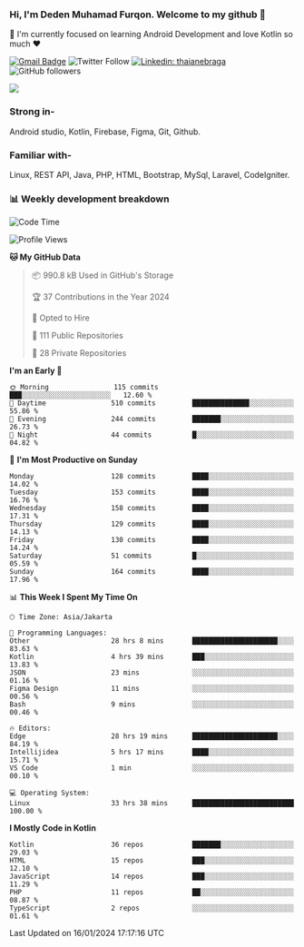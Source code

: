 ### Hi, I'm Deden Muhamad Furqon. Welcome to my github 👋

<!--
**furqoncreative/furqoncreative** is a ✨ _special_ ✨ repository because its `README.md` (this file) appears on your GitHub profile.

Here are some ideas to get you started:

- 🔭 I’m currently working on ...
- 👯 I’m looking to collaborate on ...
- 🤔 I’m looking for help with ...
- 💬 Ask me about ...
- 📫 How to reach me: ...
- 😄 Pronouns: ...
- ⚡ Fun fact: ...
-->

  🌱 I'm currently focused on learning Android Development and love Kotlin so much ❤ 

[![Gmail Badge](https://img.shields.io/badge/-furqoncreative24@gmail.com-c14438?style=flat-square&logo=Gmail&logoColor=white&link=mailto:furqoncreative24@gmail.com)](mailto:furqoncreative24@gmail.com)
![Twitter Follow](https://img.shields.io/twitter/follow/furqoncreative?label=Follow)
[![Linkedin: thaianebraga](https://img.shields.io/badge/-Deden_Muhamad_Furqon-blue?style=flat-square&logo=Linkedin&logoColor=white&link=https://www.linkedin.com/in/anmol-p-singh/)](https://www.linkedin.com/in/furqoncreative/)
![GitHub followers](https://img.shields.io/github/followers/furqoncreative?label=Follow&style=social)

<img src="https://github-readme-stats.sera5-dev.vercel.app/api?username=furqoncreative&hide=stars&show_icons=true&count_private=true&include_all_commits=true&title_color=#008080&icon_color=#008080&hide_border=true" width="">

### Strong in-

Android studio, Kotlin, Firebase, Figma, Git, Github.

### Familiar with-
Linux, REST API, Java, PHP, HTML, Bootstrap, MySql, Laravel, CodeIgniter.

### 📊 Weekly development breakdown

<!--START_SECTION:waka-->
![Code Time](http://img.shields.io/badge/Code%20Time-1%2C739%20hrs%2011%20mins-blue)

![Profile Views](http://img.shields.io/badge/Profile%20Views-5-blue)

**🐱 My GitHub Data** 

> 📦 990.8 kB Used in GitHub's Storage 
 > 
> 🏆 37 Contributions in the Year 2024
 > 
> 💼 Opted to Hire
 > 
> 📜 111 Public Repositories 
 > 
> 🔑 28 Private Repositories 
 > 
**I'm an Early 🐤** 

```text
🌞 Morning                115 commits         ███░░░░░░░░░░░░░░░░░░░░░░   12.60 % 
🌆 Daytime                510 commits         ██████████████░░░░░░░░░░░   55.86 % 
🌃 Evening                244 commits         ███████░░░░░░░░░░░░░░░░░░   26.73 % 
🌙 Night                  44 commits          █░░░░░░░░░░░░░░░░░░░░░░░░   04.82 % 
```
📅 **I'm Most Productive on Sunday** 

```text
Monday                   128 commits         ████░░░░░░░░░░░░░░░░░░░░░   14.02 % 
Tuesday                  153 commits         ████░░░░░░░░░░░░░░░░░░░░░   16.76 % 
Wednesday                158 commits         ████░░░░░░░░░░░░░░░░░░░░░   17.31 % 
Thursday                 129 commits         ████░░░░░░░░░░░░░░░░░░░░░   14.13 % 
Friday                   130 commits         ████░░░░░░░░░░░░░░░░░░░░░   14.24 % 
Saturday                 51 commits          █░░░░░░░░░░░░░░░░░░░░░░░░   05.59 % 
Sunday                   164 commits         ████░░░░░░░░░░░░░░░░░░░░░   17.96 % 
```


📊 **This Week I Spent My Time On** 

```text
🕑︎ Time Zone: Asia/Jakarta

💬 Programming Languages: 
Other                    28 hrs 8 mins       █████████████████████░░░░   83.63 % 
Kotlin                   4 hrs 39 mins       ███░░░░░░░░░░░░░░░░░░░░░░   13.83 % 
JSON                     23 mins             ░░░░░░░░░░░░░░░░░░░░░░░░░   01.16 % 
Figma Design             11 mins             ░░░░░░░░░░░░░░░░░░░░░░░░░   00.56 % 
Bash                     9 mins              ░░░░░░░░░░░░░░░░░░░░░░░░░   00.46 % 

🔥 Editors: 
Edge                     28 hrs 19 mins      █████████████████████░░░░   84.19 % 
Intellijidea             5 hrs 17 mins       ████░░░░░░░░░░░░░░░░░░░░░   15.71 % 
VS Code                  1 min               ░░░░░░░░░░░░░░░░░░░░░░░░░   00.10 % 

💻 Operating System: 
Linux                    33 hrs 38 mins      █████████████████████████   100.00 % 
```

**I Mostly Code in Kotlin** 

```text
Kotlin                   36 repos            ███████░░░░░░░░░░░░░░░░░░   29.03 % 
HTML                     15 repos            ███░░░░░░░░░░░░░░░░░░░░░░   12.10 % 
JavaScript               14 repos            ███░░░░░░░░░░░░░░░░░░░░░░   11.29 % 
PHP                      11 repos            ██░░░░░░░░░░░░░░░░░░░░░░░   08.87 % 
TypeScript               2 repos             ░░░░░░░░░░░░░░░░░░░░░░░░░   01.61 % 
```




 Last Updated on 16/01/2024 17:17:16 UTC
<!--END_SECTION:waka-->
